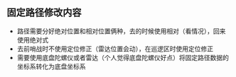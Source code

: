 ## 固定路径修改内容

+ 路径需要分好绝对位置和相对位置俩种，去的时候使用相对（看情况），回来使用绝对式
+ 去前哨战时不使用定位修正（雷达位置会动），在巡逻区时使用定位修正
+ 需要使用底盘陀螺仪或者雷达（个人觉得底盘陀螺仪好点）将固定路径数据的坐标系转化为底盘坐标系